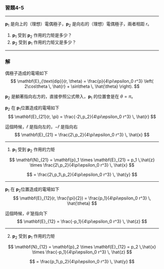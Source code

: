
### 習題4-5
---
$\mathbf{p}_1$ 是向上的（理想）電偶極子，$\mathbf{p}_2$ 是向右的（理想）電偶極子，兩者相距 $r$。

1. $\mathbf{p}_1$ 受到 $\mathbf{p}_2$ 作用的力矩是多少？  
2. $\mathbf{p}_2$ 受到 $\mathbf{p}_1$ 作用的力矩又是多少？

---
### 解

偶極子造成的電場如下
$$
\mathbf{E}_{\text{dip}}(r, \theta) = \frac{p}{4\pi\epsilon_0 r^3} \left( 2\cos\theta \, \hat{r} + \sin\theta \, \hat{\theta} \right).
$$


$\mathbf{p}_2$ 是躺著指向右方的，直接參照公式帶入，$\mathbf{p}_1$ 的位置會是在 $\theta= \pi$。

$\mathbf{p}_2$ 在 $\mathbf{p}_1$位置造成的電場如下
$$
\mathbf{E}_{21}(r, \pi) = \frac{-2\,p_2}{4\pi\epsilon_0 r^3}  \, \hat{r}
$$

這個時候，$\hat{r}$ 是指向左的，$-\hat{r}$ 是指向右
$$
\mathbf{E}_{21} = \frac{2\,p_2}{4\pi\epsilon_0 r^3}  \, \hat{x}
$$

---

1. $\mathbf{p}_1$ 受到 $\mathbf{p}_2$ 作用的力矩

$$
\mathbf{N}_{21} =  \mathbf{p}_1 \times \mathbf{E}_{21} =  p_1 \,\hat{z}  \times \frac{2\,p_2}{4\pi\epsilon_0 r^3}  \, \hat{x}
$$

$$
 =  \frac{2\,p_1\,p_2}{4\pi\epsilon_0 r^3}  \, \hat{y}
$$

---

$\mathbf{p}_1$ 在 $\mathbf{p}_2$位置造成的電場如下
$$
\mathbf{E}_{12}(r, \frac{\pi}{2}) = \frac{p_1}{4\pi\epsilon_0 r^3} \, \hat{\theta}
$$

這個時候，$\hat{\theta}$ 是指向下
$$
\mathbf{E}_{12} = \frac{-p_1}{4\pi\epsilon_0 r^3} \, \hat{z}
$$

---

2. $\mathbf{p}_2$ 受到 $\mathbf{p}_1$ 作用的力矩

$$
\mathbf{N}_{12} =  \mathbf{p}_2 \times \mathbf{E}_{12} =  p_2 \,\hat{x}  \times \frac{-p_1}{4\pi\epsilon_0 r^3} \, \hat{z}
$$

$$
 =  \frac{p_1\,p_2}{4\pi\epsilon_0 r^3}  \, \hat{y}
$$